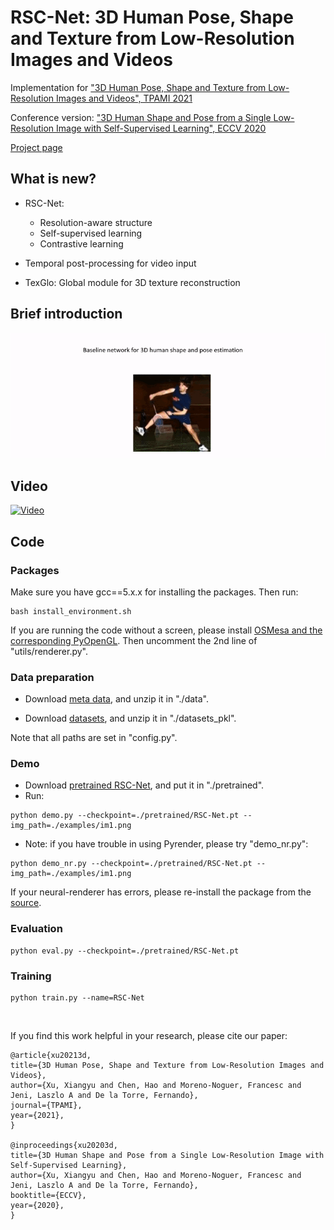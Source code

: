 # RSC-Net: 3D Human Pose, Shape and Texture from Low-Resolution Images and Videos
Implementation for ["3D Human Pose, Shape and Texture from Low-Resolution Images and Videos", TPAMI 2021](https://arxiv.org/abs/2103.06498)

Conference version: ["3D Human Shape and Pose from a Single Low-Resolution Image with Self-Supervised Learning", ECCV 2020](https://arxiv.org/abs/2007.13666)

[Project page](https://sites.google.com/view/xiangyuxu/3d_eccv20)

## What is new?
* RSC-Net:
  + Resolution-aware structure
  + Self-supervised learning
  + Contrastive learning

* Temporal post-processing for video input
* TexGlo: Global module for 3D texture reconstruction

## Brief introduction
![Alt Text](doc/intro.gif)

## Video
[![Video](https://img.youtube.com/vi/OxFtRSlALIc/0.jpg)](https://www.youtube.com/watch?v=OxFtRSlALIc)



## Code
### Packages
Make sure you have gcc==5.x.x for installing the packages. Then run:

```
bash install_environment.sh
```

If you are running the code without a screen, please install [OSMesa and the corresponding PyOpenGL](https://pyrender.readthedocs.io/en/latest/install/index.html#installing-osmesa). Then uncomment the 2nd line of "utils/renderer.py".


### Data preparation
* Download [meta data](https://www.dropbox.com/s/jb3xudoef840nr7/data.zip?dl=0), and unzip it in "./data".

* Download [datasets](https://www.dropbox.com/s/wp5tkhahm19vo1i/datasets_pkl.zip?dl=0), and unzip it in "./datasets_pkl".

Note that all paths are set in "config.py".

### Demo
* Download [pretrained RSC-Net](https://www.dropbox.com/s/waa3r9tc0emepar/RSC-Net.pt?dl=0), and put it in "./pretrained".
* Run:
```
python demo.py --checkpoint=./pretrained/RSC-Net.pt --img_path=./examples/im1.png
```
* Note: if you have trouble in using Pyrender, please try "demo_nr.py":
```
python demo_nr.py --checkpoint=./pretrained/RSC-Net.pt --img_path=./examples/im1.png
```
If your neural-renderer has errors, please re-install the package from the [source](https://github.com/daniilidis-group/neural_renderer).

### Evaluation
```
python eval.py --checkpoint=./pretrained/RSC-Net.pt 
```

### Training
```
python train.py --name=RSC-Net 
```

&nbsp;
&nbsp;


If you find this work helpful in your research, please cite our paper:
```
@article{xu20213d,
title={3D Human Pose, Shape and Texture from Low-Resolution Images and Videos},
author={Xu, Xiangyu and Chen, Hao and Moreno-Noguer, Francesc and Jeni, Laszlo A and De la Torre, Fernando},
journal={TPAMI},
year={2021},
}

@inproceedings{xu20203d,
title={3D Human Shape and Pose from a Single Low-Resolution Image with Self-Supervised Learning},
author={Xu, Xiangyu and Chen, Hao and Moreno-Noguer, Francesc and Jeni, Laszlo A and De la Torre, Fernando},
booktitle={ECCV},
year={2020},
}
```




